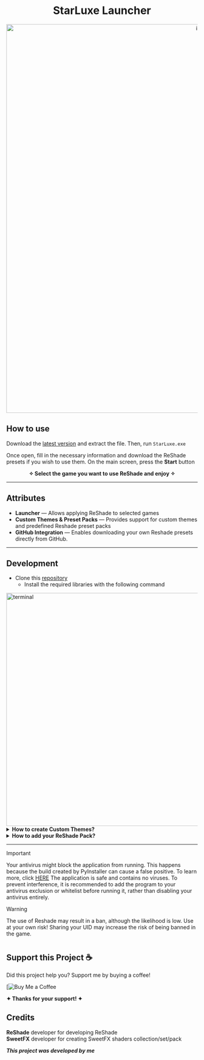 <h1 align="center">StarLuxe Launcher</h1>

<p align="center">
	<img width="1024" height="1024" src="https://github.com/user-attachments/assets/1a7ee5a5-b672-4b08-b90d-ce36272a675c"  alt="image"/>
</p>


## How to use
Download the [latest version](https://github.com/Dimitri-Matheus/HSR-Script/releases) and extract the file. Then, run `StarLuxe.exe`

Once open, fill in the necessary information and download the ReShade presets if you wish to use them. 
On the main screen, press the **Start** button
<p align="center">
	<b>✧ Select the game you want to use ReShade and enjoy ✧</b>
</p>

---

## Attributes
- **Launcher** — Allows applying ReShade to selected games
- **Custom Themes & Preset Packs** — Provides support for custom themes and predefined Reshade preset packs
- **GitHub Integration** — Enables downloading your own Reshade presets directly from GitHub.

---

## Development

- Clone this [repository](https://github.com/Dimitri-Matheus/HSR-Script.git)
   - Install the required libraries with the following command

<img width="1460" height="614" alt="terminal" src="https://github.com/user-attachments/assets/edf80a22-b281-43f0-a8ca-38ff2bad2ac9" />

<details>
<summary><strong>How to create Custom Themes?</strong></summary>
   
1. Download [CTkThemeMaker](https://github.com/Akascape/CTkThemeMaker?tab=readme-ov-file)
2. Navigate to the `theme/` directory, copy `default.json` and rename the copy (e.g. `custom_theme.json`)  
3. Launch **CTkThemeMaker**, load `custom_theme.json` and edit each section according to your preference  
   - Once your theme is saved, open the `settings.json` file and update the **Launcher** section to point to your new theme:

     ```json
     "Launcher": {
       "gui_theme": "theme\\custom_theme.json",
       "last_played_game": ""
     }
     ```
4. Check the [documentation](https://customtkinter.tomschimansky.com/documentation/color/) to learn more!
</details>

<details>
<summary><strong>How to add your ReShade Pack?</strong></summary>

1. Create a GitHub repo and add a `Presets/` folder with your .ini files
   - In the `settings.json` file, set the `preset_folder` value to match the folder name you configured in your GitHub repository.
 	Don’t forget to set your **GitHub username** and **repository name** as well:

    ```json
    "Account": {
      "github_name": "your-username",
      "preset_folder": "Presets/",
      "repository_name": "your-repo"
     }
     ```
   - Also, define the names of the preset packages you added:
    ```json
    "Packages": {
        "available": [
            "Name_preset_1",
            "Name_preset_2"
	],
     }
     ```
2. Restart `StarLuxe.exe` and download your preset from the Preset section
</details>

---

> [!IMPORTANT]
> Your antivirus might block the application from running. 
> This happens because the build created by PyInstaller can cause a false positive. To learn more, click [HERE](https://nitratine.net/blog/post/issues-when-using-auto-py-to-exe/#my-antivirus-detected-the-exe-as-a-virus)
> The application is safe and contains no viruses. To prevent interference, it is recommended to add the program to your antivirus exclusion or whitelist before running it, rather than disabling your antivirus entirely.

> [!WARNING]
> The use of Reshade may result in a ban, although the likelihood is low.
> Use at your own risk! Sharing your UID may increase the risk of being banned in the game.


#

## Support this Project ☕

Did this project help you? Support me by buying a coffee!

[![Buy Me a Coffee]()

**✦ Thanks for your support! ✦**

## Credits
<p>
	<b>ReShade</b> developer for developing ReShade
	<br>
	<b>SweetFX</b> developer for creating SweetFX shaders collection/set/pack
	<br>
</p>

***This project was developed by me***
